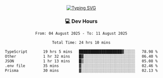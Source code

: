 
<div align="center">
  <a href="https://git.io/typing-svg"><img src="https://readme-typing-svg.demolab.com?font=Fira+Code&size=30&pause=1000&color=33F7F5&center=true&vCenter=true&width=435&lines=Hi+there+%F0%9F%91%8B+I+am+AirboZH+;Welcome+to+my+Github" alt="Typing SVG" /></a>

<h3>💻 Dev Hours</h3>
<!--START_SECTION:waka-->

```txt
From: 04 August 2025 - To: 11 August 2025

Total Time: 24 hrs 10 mins

TypeScript       19 hrs 5 mins   ███████████████████▓░░░░░   78.98 %
Other            1 hr 32 mins    █▓░░░░░░░░░░░░░░░░░░░░░░░   06.40 %
JSON             1 hr 13 mins    █▒░░░░░░░░░░░░░░░░░░░░░░░   05.08 %
.env file        35 mins         ▓░░░░░░░░░░░░░░░░░░░░░░░░   02.46 %
Prisma           30 mins         ▓░░░░░░░░░░░░░░░░░░░░░░░░   02.13 %
```

<!--END_SECTION:waka-->
</div>  
